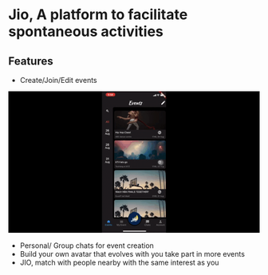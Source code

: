# Jio, A platform to facilitate spontaneous activities

## Features

- Create/Join/Edit events

![Alt Text](https://github.com/junyangchan/JIOAPP/blob/master/Jio-App-Usage.gif)

- Personal/ Group chats for event creation
- Build your own avatar that evolves with you take part in more events
- JIO, match with people nearby with the same interest as you 

